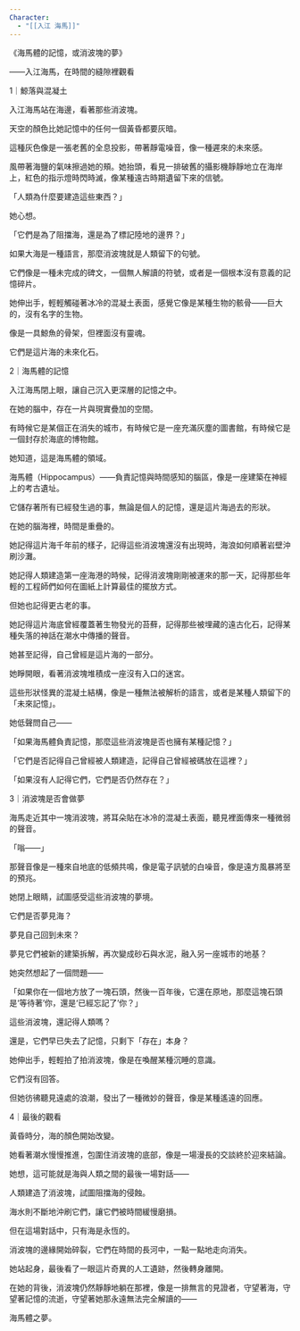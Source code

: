 ```yaml
---
Character:
  - "[[入江 海馬]]"
---
```

《海馬體的記憶，或消波塊的夢》

——入江海馬，在時間的縫隙裡觀看

1｜鯨落與混凝土

入江海馬站在海邊，看著那些消波塊。

天空的顏色比她記憶中的任何一個黃昏都要灰暗。

這種灰色像是一張老舊的全息投影，帶著靜電噪音，像一種遲來的未來感。

風帶著海鹽的氣味擦過她的頰。她抬頭，看見一排破舊的攝影機靜靜地立在海岸上，紅色的指示燈時閃時滅，像某種遠古時期遺留下來的信號。

「人類為什麼要建造這些東西？」

她心想。

「它們是為了阻擋海，還是為了標記陸地的邊界？」

如果大海是一種語言，那麼消波塊就是人類留下的句號。

它們像是一種未完成的碑文，一個無人解讀的符號，或者是一個根本沒有意義的記憶碎片。

她伸出手，輕輕觸碰著冰冷的混凝土表面，感覺它像是某種生物的骸骨——巨大的，沒有名字的生物。

像是一具鯨魚的骨架，但裡面沒有靈魂。

它們是這片海的未來化石。

2｜海馬體的記憶

入江海馬閉上眼，讓自己沉入更深層的記憶之中。

在她的腦中，存在一片與現實疊加的空間。

有時候它是某個正在消失的城市，有時候它是一座充滿灰塵的圖書館，有時候它是一個封存於海底的博物館。

她知道，這是海馬體的領域。

海馬體（Hippocampus）——負責記憶與時間感知的腦區，像是一座建築在神經上的考古遺址。

它儲存著所有已經發生過的事，無論是個人的記憶，還是這片海過去的形狀。

在她的腦海裡，時間是重疊的。

她記得這片海千年前的樣子，記得這些消波塊還沒有出現時，海浪如何順著岩壁沖刷沙灘。

她記得人類建造第一座海港的時候，記得消波塊剛剛被運來的那一天，記得那些年輕的工程師們如何在圖紙上計算最佳的擺放方式。

但她也記得更古老的事。

她記得這片海底曾經覆蓋著生物發光的苔蘚，記得那些被埋藏的遠古化石，記得某種失落的神話在潮水中傳播的聲音。

她甚至記得，自己曾經是這片海的一部分。

她睜開眼，看著消波塊堆積成一座沒有入口的迷宮。

這些形狀怪異的混凝土結構，像是一種無法被解析的語言，或者是某種人類留下的「未來記憶」。

她低聲問自己——

「如果海馬體負責記憶，那麼這些消波塊是否也擁有某種記憶？」

「它們是否記得自己曾經被人類建造，記得自己曾經被碼放在這裡？」

「如果沒有人記得它們，它們是否仍然存在？」

3｜消波塊是否會做夢

海馬走近其中一塊消波塊，將耳朵貼在冰冷的混凝土表面，聽見裡面傳來一種微弱的聲音。

「嗡——」

那聲音像是一種來自地底的低頻共鳴，像是電子訊號的白噪音，像是遠方風暴將至的預兆。

她閉上眼睛，試圖感受這些消波塊的夢境。

它們是否夢見海？

夢見自己回到未來？

夢見它們被新的建築拆解，再次變成砂石與水泥，融入另一座城市的地基？

她突然想起了一個問題——

「如果你在一個地方放了一塊石頭，然後一百年後，它還在原地，那麼這塊石頭是‘等待著’你，還是‘已經忘記了’你？」

這些消波塊，還記得人類嗎？

還是，它們早已失去了記憶，只剩下「存在」本身？

她伸出手，輕輕拍了拍消波塊，像是在喚醒某種沉睡的意識。

它們沒有回答。

但她彷彿聽見遠處的浪潮，發出了一種微妙的聲音，像是某種遙遠的回應。

4｜最後的觀看

黃昏時分，海的顏色開始改變。

她看著潮水慢慢推進，包圍住消波塊的底部，像是一場漫長的交談終於迎來結論。

她想，這可能就是海與人類之間的最後一場對話——

人類建造了消波塊，試圖阻擋海的侵蝕。

海水則不斷地沖刷它們，讓它們被時間緩慢磨損。

但在這場對話中，只有海是永恆的。

消波塊的邊緣開始碎裂，它們在時間的長河中，一點一點地走向消失。

她站起身，最後看了一眼這片奇異的人工遺跡，然後轉身離開。

在她的背後，消波塊仍然靜靜地躺在那裡，像是一排無言的見證者，守望著海，守望著記憶的流逝，守望著她那永遠無法完全解讀的——

海馬體之夢。